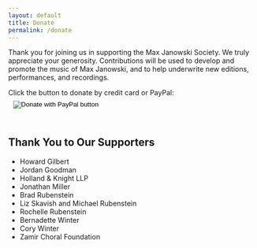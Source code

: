 ```yaml
---
layout: default
title: Donate
permalink: /donate
---
```


Thank you for joining us in supporting the Max Janowski Society.
We truly appreciate your generosity. Contributions will be used
to develop and promote the music of Max Janowski, and to help
underwrite new editions, performances, and recordings.

<div style="margin-bottom: .5in">
Click the button to donate by credit card or PayPal:
<form action="https://www.paypal.com/donate" method="post" target="_top" style="display: inline-block; position: relative; left: 10px; top: 6px;">
<input type="hidden" name="hosted_button_id" value="FG9GJQ9PBZ86U" />
<input type="image" src="https://www.paypalobjects.com/en_US/i/btn/btn_donate_LG.gif" border="0" name="submit" title="PayPal - The safer, easier way to pay online!" alt="Donate with PayPal button" />
<img alt="" border="0" src="https://www.paypal.com/en_US/i/scr/pixel.gif" width="1" height="1" />
</form>
</div>

## Thank You to Our Supporters

- Howard Gilbert
- Jordan Goodman
- Holland & Knight LLP
- Jonathan Miller
- Brad Rubenstein
- Liz Skavish and Michael Rubenstein
- Rochelle Rubenstein
- Bernadette Winter
- Cory Winter
- Zamir Choral Foundation
